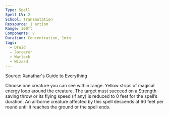 ```yaml
---
Type: Spell
Spell LV: 2
School: Transmutation
Ressource: 1 action
Range: 300ft
Components: V
Duration: Concentration, 1min
tags:
  - Druid
  - Sorcerer
  - Warlock
  - Wizard
---
```

Source: Xanathar's Guide to Everything

Choose one creature you can see within range. Yellow strips of magical energy loop around the creature. The target must succeed on a Strength saving throw or its flying speed (if any) is reduced to 0 feet for the spell’s duration. An airborne creature affected by this spell descends at 60 feet per round until it reaches the ground or the spell ends.